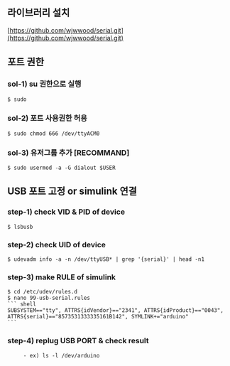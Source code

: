 
## 라이브러리 설치
[https://github.com/wjwwood/serial.git](https://github.com/wjwwood/serial.git)

## 포트 권한
### sol-1) su 권한으로 실행
    $ sudo
### sol-2) 포트 사용권한 허용
    $ sudo chmod 666 /dev/ttyACM0
### sol-3) 유저그룹 추가 [RECOMMAND]
    $ sudo usermod -a -G dialout $USER



## USB 포트 고정 or simulink 연결
 ### step-1) check VID & PID of device
    $ lsbusb
 ### step-2) check UID of device
    $ udevadm info -a -n /dev/ttyUSB* | grep '{serial}' | head -n1
 ### step-3) make RULE of simulink
    $ cd /etc/udev/rules.d
    $ nano 99-usb-serial.rules
    ``` shell
    SUBSYSTEM=="tty", ATTRS{idVendor}=="2341", ATTRS{idProduct}=="0043", ATTRS{serial}=="8573531333335161B142", SYMLINK+="arduino"
    ```
 ### step-4) replug USB PORT & check result
         - ex) ls -l /dev/arduino
